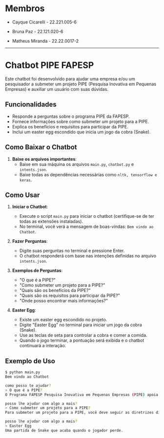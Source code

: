 # Membros
* Cayque Cicarelli - 22.221.005-6

* Bruna Paz - 22.121.020-6

* Matheus Miranda - 22.22.0017-2

***

# Chatbot PIPE FAPESP

Este chatbot foi desenvolvido para ajudar uma empresa e/ou um pesquisador a submeter um projeto PIPE (Pesquisa Inovativa em Pequenas Empresas) e auxiliar um usuário com suas dúvidas.

## Funcionalidades

- Responde a perguntas sobre o programa PIPE da FAPESP.
- Fornece informações sobre como submeter um projeto para a PIPE.
- Explica os benefícios e requisitos para participar da PIPE.
- Inclui um easter egg escondido que inicia um jogo da cobra (Snake).

## Como Baixar o Chatbot

1. **Baixe os arquivos importantes**:
   - Baixe em sua máquina os arquivos `main.py`, `chatbot.py` e `intents.json`.
   - Baixe todas as dependências necessárias como `nltk, tensorflow e keras`.

## Como Usar

1. **Iniciar o Chatbot**:
   - Execute o script `main.py` para iniciar o chatbot (certifique-se de ter todas as extensões instaladas).
   - No terminal, você verá a mensagem de boas-vindas: `Bem vindo ao Chatbot`.

2. **Fazer Perguntas**:
   - Digite suas perguntas no terminal e pressione Enter.
   - O chatbot responderá com base nas intenções definidas no arquivo `intents.json`.

3. **Exemplos de Perguntas**:
   - "O que é a PIPE?"
   - "Como submeter um projeto para a PIPE?"
   - "Quais são os benefícios da PIPE?"
   - "Quais são os requisitos para participar da PIPE?"
   - "Onde posso encontrar mais informações?"

4. **Easter Egg**:
   - Existe um easter egg escondido no projeto.
   - Digite "Easter Egg" no terminal para iniciar um jogo da cobra (Snake).
   - Use as teclas de seta para controlar a cobra e comer a comida.
   - Quando o jogo terminar, a pontuação será exibida e o chatbot continuará a interação.

## Exemplo de Uso

```sh
$ python main.py
Bem vindo ao Chatbot

como posso te ajudar?
> O que é a PIPE?
O Programa FAPESP Pesquisa Inovativa em Pequenas Empresas (PIPE) apoia a execução de pesquisa científica e/ou tecnológica em pequenas empresas no Estado de São Paulo.   [pipe_fapesp]

posso lhe ajudar com algo a mais?
> Como submeter um projeto para a PIPE?
Para submeter um projeto para a PIPE, você deve seguir as diretrizes disponíveis no site da FAPESP e preencher o formulário de submissão online.   [submissao_pipe]

posso lhe ajudar com algo a mais?
> Easter Egg
Uma partida de Snake que acaba quando o jogador perde.
